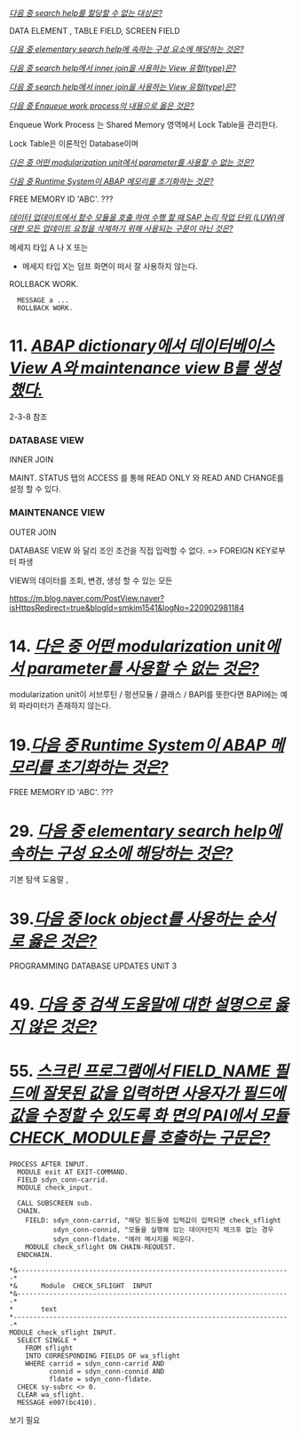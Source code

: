 *<u>다음 중 search help를 할당할 수 없는 대상은?</u>* 

DATA ELEMENT , TABLE FIELD, SCREEN FIELD

*<u>다음 중 elementary search help에 속하는 구성 요소에 해당하는 것은?</u>* 





<u>*다음 중 search help에서 inner join을 사용하는 View 유형(type)은?*</u> 

<u>*다음 중 search help에서 inner join을 사용하는 View 유형(type)은?*</u> 











*<u>다음 중 Enqueue work process의 내용으로 옳은 것은?</u>* 

Enqueue Work Process 는 Shared Memory 영역에서 Lock Table을 관리한다.

Lock Table은 이론적인 Database이며 





*<u>다은 중 어떤 modularization unit에서 parameter를 사용할 수 없는 것은?</u>* 





*<u>다음 중 Runtime System이 ABAP 메모리를 초기화하는 것은?</u>* 

FREE MEMORY ID 'ABC'. ???



*<u>데이터 업데이트에서 함수 모듈을 호출 하여 수행 할 때 SAP 논리 작업 단위 (LUW)에 대한 모든 업데이트 요청을 삭제하기 위해 사용되는 구문이 아닌 것은?</u>*

메세지 타입 A 나 X  또는

* 메세지 타입 X는 덤프 화면이 떠서 잘 사용하지 않는다.

ROLLBACK WORK.

```ABAP
  MESSAGE a ...
  ROLLBACK WORK.
```































# 11. <u>*ABAP dictionary에서 데이터베이스 View A와 maintenance view B를 생성했다.*</u> 

2-3-8 참조

### DATABASE VIEW

INNER JOIN

MAINT. STATUS 탭의 ACCESS 를 통해 READ ONLY 와 READ AND CHANGE를 설정 할 수 있다.

### MAINTENANCE VIEW

OUTER JOIN

DATABASE VIEW 와 달리 조인 조건을 직접 입력할 수 없다. => FOREIGN KEY로부터 파생

VIEW의 데이터를 조회, 변경, 생성 할 수 있는 모든 



https://m.blog.naver.com/PostView.naver?isHttpsRedirect=true&blogId=smkim1541&logNo=220902981184









# 14. *<u>다은 중 어떤 modularization unit에서 parameter를 사용할 수 없는 것은?</u>* 

modularization unit이 서브루틴 / 펑션모듈 / 클래스 / BAPI를 뜻한다면
BAPI에는 예외 파라미터가 존재하지 않는다.





# 19.*<u>다음 중 Runtime System이 ABAP 메모리를 초기화하는 것은?</u>* 

FREE MEMORY ID 'ABC'. ???





# 29. *<u>다음 중 elementary search help에 속하는 구성 요소에 해당하는 것은?</u>* 

기본 탐색 도움말 , 







# 39.*<u>다음 중 lock object를 사용하는 순서로 옳은 것은?</u>* 

PROGRAMMING DATABASE UPDATES     UNIT 3







# 49. *<u>다음 중 검색 도움말에 대한 설명으로 옳지 않은 것은?</u>*











# 55. *<u>스크린 프로그램에서 FIELD_NAME 필드에 잘못된 값을 입력하면 사용자가 필드에 값을 수정할 수 있도록 화 면의 PAI에서 모듈 CHECK_MODULE를 호출하는 구문은?</u>* 



### 

```ABAP
PROCESS AFTER INPUT.
  MODULE exit AT EXIT-COMMAND.
  FIELD sdyn_conn-carrid.
  MODULE check_input.

  CALL SUBSCREEN sub.
  CHAIN.
    FIELD: sdyn_conn-carrid, "해당 필드들에 입력값이 입력되면 check_sflight
           sdyn_conn-connid, "모듈을 실행해 있는 데이터인지 체크후 없는 경우
           sdyn_conn-fldate. "에러 메시지를 띄운다.
    MODULE check_sflight ON CHAIN-REQUEST.
  ENDCHAIN.
```

```ABAP
*&---------------------------------------------------------------------*
*&      Module  CHECK_SFLIGHT  INPUT
*&---------------------------------------------------------------------*
*       text
*----------------------------------------------------------------------*
MODULE check_sflight INPUT.
  SELECT SINGLE *
    FROM sflight
    INTO CORRESPONDING FIELDS OF wa_sflight
    WHERE carrid = sdyn_conn-carrid AND
          connid = sdyn_conn-connid AND
          fldate = sdyn_conn-fldate.
  CHECK sy-subrc <> 0.
  CLEAR wa_sflight.
  MESSAGE e007(bc410).
```

보기 필요




